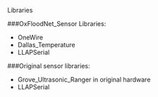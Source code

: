 Libraries

###OxFloodNet_Sensor Libraries:
* OneWire 
* Dallas_Temperature
* LLAPSerial

###Original sensor libraries:
* Grove_Ultrasonic_Ranger in original hardware
* LLAPSerial
